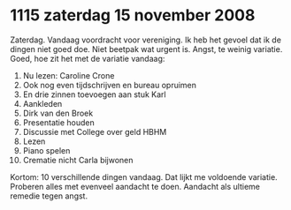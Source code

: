 # 1115 zaterdag 15 november 2008
Zaterdag. Vandaag voordracht voor vereniging. Ik heb het gevoel dat ik de dingen niet goed doe. Niet beetpak wat urgent is. Angst, te weinig variatie. Goed, hoe zit het met de variatie vandaag: 

1. Nu lezen: Caroline Crone 
2. Ook nog even tijdschrijven en bureau opruimen 
3. En drie zinnen toevoegen aan stuk Karl 
4. Aankleden 
5. Dirk van den Broek 
6. Presentatie houden 
7. Discussie met College over geld HBHM 
8. Lezen 
9. Piano spelen 
10. Crematie nicht Carla bijwonen 

Kortom: 10 verschillende dingen vandaag. Dat lijkt me voldoende variatie. Proberen alles met evenveel aandacht te doen. Aandacht als ultieme remedie tegen angst.